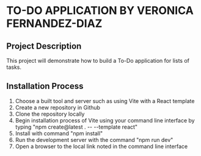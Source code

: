 # TO-DO APPLICATION BY VERONICA FERNANDEZ-DIAZ

## Project Description

This project will demonstrate how to build a To-Do application for lists of tasks.

## Installation Process

1. Choose a built tool and server such as using Vite with a React template
2. Create a new repository in Github
3. Clone the repository locally
4. Begin installation process of Vite using your command line interface by typing "npm create@latest . -- --template react"
5. Install with command "npm install"
6. Run the development server with the command "npm run dev"
7. Open a browser to the local link noted in the command line interface
